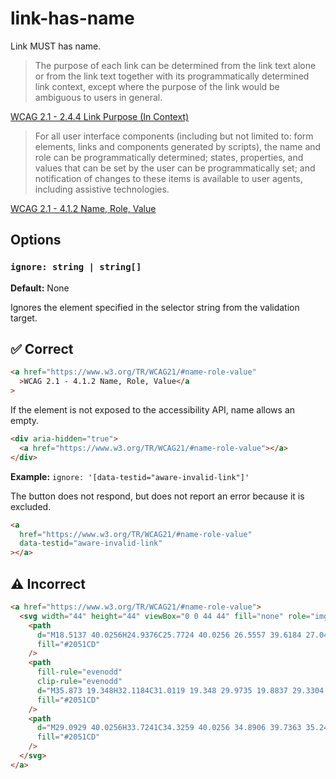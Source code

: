 # link-has-name

Link MUST has name.

> The purpose of each link can be determined from the link text alone or from the link text together with its programmatically determined link context, except where the purpose of the link would be ambiguous to users in general.

[WCAG 2.1 - 2.4.4 Link Purpose (In Context)](https://www.w3.org/TR/WCAG21/#link-purpose-in-context)

> For all user interface components (including but not limited to: form elements, links and components generated by scripts), the name and role can be programmatically determined; states, properties, and values that can be set by the user can be programmatically set; and notification of changes to these items is available to user agents, including assistive technologies.

[WCAG 2.1 - 4.1.2 Name, Role, Value](https://www.w3.org/TR/WCAG21/#name-role-value)

## Options

### `ignore: string | string[]`

**Default:** None

Ignores the element specified in the selector string from the validation target.

## :white_check_mark: Correct

```html
<a href="https://www.w3.org/TR/WCAG21/#name-role-value"
  >WCAG 2.1 - 4.1.2 Name, Role, Value</a
>
```

If the element is not exposed to the accessibility API, name allows an empty.

```html
<div aria-hidden="true">
  <a href="https://www.w3.org/TR/WCAG21/#name-role-value"></a>
</div>
```

**Example:** `ignore: '[data-testid="aware-invalid-link"]'`

The button does not respond, but does not report an error because it is excluded.

```html ignore:"[data-testid='aware-invalid-link']"
<a
  href="https://www.w3.org/TR/WCAG21/#name-role-value"
  data-testid="aware-invalid-link"
></a>
```

## :warning: Incorrect

```html
<a href="https://www.w3.org/TR/WCAG21/#name-role-value">
  <svg width="44" height="44" viewBox="0 0 44 44" fill="none" role="img">
    <path
      d="M18.5137 40.0256H24.9376C25.7724 40.0256 26.5557 39.6184 27.0409 38.9324L39.1913 21.7523H32.7673C31.9326 21.7523 31.1492 22.1595 30.664 22.8455L18.5137 40.0256Z"
      fill="#2051CD"
    />
    <path
      fill-rule="evenodd"
      clip-rule="evenodd"
      d="M35.873 19.348H32.1184C31.0119 19.348 29.9735 19.8837 29.3304 20.7864L15.7265 39.8794C6.85643 38.7471 0 31.1706 0 21.9928C0 12.0335 8.07355 3.95997 18.0328 3.95997C27.0936 3.95997 34.5936 10.6426 35.873 19.348Z"
      fill="#2051CD"
    />
    <path
      d="M29.0929 40.0256H33.7241C34.3259 40.0256 34.8906 39.7363 35.2404 39.2488L44 27.042H39.3688C38.767 27.042 38.2022 27.3312 37.8525 27.8187L29.0929 40.0256Z"
      fill="#2051CD"
    />
  </svg>
</a>
```
